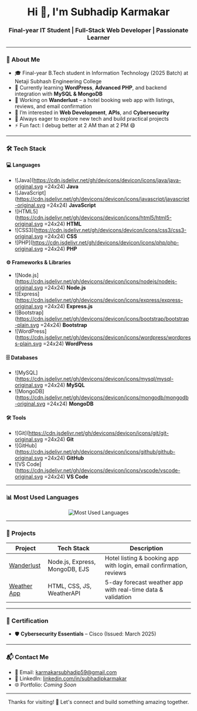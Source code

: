 <h1 align="center">Hi 👋, I'm Subhadip Karmakar</h1>
<h3 align="center">Final-year IT Student | Full-Stack Web Developer | Passionate Learner</h3>

---

### 🚀 About Me

- 🎓 Final-year B.Tech student in Information Technology (2025 Batch) at Netaji Subhash Engineering College  
- 🌱 Currently learning **WordPress**, **Advanced PHP**, and backend integration with **MySQL & MongoDB**  
- 🔭 Working on **Wanderlust** – a hotel booking web app with listings, reviews, and email confirmation  
- 🧠 I’m interested in **Web Development**, **APIs**, and **Cybersecurity**  
- 🧩 Always eager to explore new tech and build practical projects  
- ⚡ Fun fact: I debug better at 2 AM than at 2 PM 😄  

---

### 🛠️ Tech Stack

#### 💻 Languages
- ![Java](https://cdn.jsdelivr.net/gh/devicons/devicon/icons/java/java-original.svg =24x24) **Java**
- ![JavaScript](https://cdn.jsdelivr.net/gh/devicons/devicon/icons/javascript/javascript-original.svg =24x24) **JavaScript**
- ![HTML5](https://cdn.jsdelivr.net/gh/devicons/devicon/icons/html5/html5-original.svg =24x24) **HTML**
- ![CSS3](https://cdn.jsdelivr.net/gh/devicons/devicon/icons/css3/css3-original.svg =24x24) **CSS**
- ![PHP](https://cdn.jsdelivr.net/gh/devicons/devicon/icons/php/php-original.svg =24x24) **PHP**

#### ⚙️ Frameworks & Libraries
- ![Node.js](https://cdn.jsdelivr.net/gh/devicons/devicon/icons/nodejs/nodejs-original.svg =24x24) **Node.js**
- ![Express](https://cdn.jsdelivr.net/gh/devicons/devicon/icons/express/express-original.svg =24x24) **Express.js**
- ![Bootstrap](https://cdn.jsdelivr.net/gh/devicons/devicon/icons/bootstrap/bootstrap-plain.svg =24x24) **Bootstrap**
- ![WordPress](https://cdn.jsdelivr.net/gh/devicons/devicon/icons/wordpress/wordpress-plain.svg =24x24) **WordPress**

#### 🗄️ Databases
- ![MySQL](https://cdn.jsdelivr.net/gh/devicons/devicon/icons/mysql/mysql-original.svg =24x24) **MySQL**
- ![MongoDB](https://cdn.jsdelivr.net/gh/devicons/devicon/icons/mongodb/mongodb-original.svg =24x24) **MongoDB**

#### 🛠️ Tools
- ![Git](https://cdn.jsdelivr.net/gh/devicons/devicon/icons/git/git-original.svg =24x24) **Git**
- ![GitHub](https://cdn.jsdelivr.net/gh/devicons/devicon/icons/github/github-original.svg =24x24) **GitHub**
- ![VS Code](https://cdn.jsdelivr.net/gh/devicons/devicon/icons/vscode/vscode-original.svg =24x24) **VS Code**


---

### 📊 Most Used Languages

<p align="center">
  <img src="https://github-readme-stats.vercel.app/api/top-langs/?username=SubhadipKarmakar&layout=compact&theme=tokyonight&hide_border=true&langs_count=8" alt="Most Used Languages" />
</p>

---

### 💼 Projects

| Project | Tech Stack | Description |
|--------|------------|-------------|
| [Wanderlust](https://wanderlust-2-wru2.onrender.com/listings) | Node.js, Express, MongoDB, EJS | Hotel listing & booking app with login, email confirmation, reviews |
| [Weather App](https://weather-app-five-chi-47.vercel.app/) | HTML, CSS, JS, WeatherAPI | 5-day forecast weather app with real-time data & validation |

---

### 📜 Certification

- 🛡️ **Cybersecurity Essentials** – Cisco (Issued: March 2025)

---

### 📬 Contact Me

- 📧 Email: [karmakarsubhadip59@gmail.com](mailto:karmakarsubhadip59@gmail.com)  
- 💼 LinkedIn: [linkedin.com/in/subhadipkarmakar](https://linkedin.com/in/subhadipkarmakar)  
- 🌐 Portfolio: *Coming Soon*

---

<p align="center">Thanks for visiting! 🌟 Let's connect and build something amazing together.</p>




